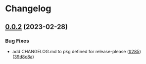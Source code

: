 # Changelog

## [0.0.2](https://github.com/PHACDataHub/pubsec-declarative-toolkit/compare/solutions/hierarchy/admin-experimentation-v0.0.1...solutions/hierarchy/admin-experimentation/0.0.2) (2023-02-28)


### Bug Fixes

* add CHANGELOG.md to pkg defined for release-please ([#285](https://github.com/PHACDataHub/pubsec-declarative-toolkit/issues/285)) ([39d8c8a](https://github.com/PHACDataHub/pubsec-declarative-toolkit/commit/39d8c8a5c41a0c500385ec432039260672296daf))
